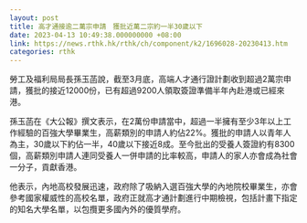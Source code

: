 ```yaml
---
layout: post
title: 高才通接逾二萬宗申請　獲批近萬二宗約一半30歲以下
date: 2023-04-13 10:49:38.000000000 +08:00
link: https://news.rthk.hk/rthk/ch/component/k2/1696028-20230413.htm
categories: rthk
---
```


勞工及福利局局長孫玉菡說，截至3月底，高端人才通行證計劃收到超過2萬宗申請，獲批的接近12000份，已有超過9200人領取簽證準備半年內赴港或已經來港。

孫玉菡在《大公報》撰文表示，在2萬份申請當中，超過一半擁有至少3年以上工作經驗的百強大學畢業生，高薪類別的申請人約佔22%。獲批的申請人以青年人為主，30歲以下約佔一半，40歲以下接近8成。至今批出的受養人簽證約有8300個，高薪類別申請人連同受養人一併申請的比率較高，申請人的家人亦會成為社會一分子，貢獻香港。

他表示，內地高校發展迅速，政府除了吸納入選百強大學的內地院校畢業生，亦會參考國家權威性的高校名單，政府正就高才通計劃進行中期檢視，包括計畫下指定的知名大學名單，以包攬更多國內外的優質學府。
